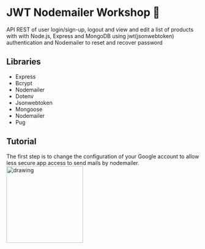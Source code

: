 # JWT Nodemailer Workshop :e-mail:

API REST of user login/sign-up, logout and view and edit a list of products with with Node.js, Express and MongoDB using jwt(jsonwebtoken) authentication and Nodemailer to reset and recover password

## Libraries

- Express
- Bcrypt
- Nodemailer
- Dotenv
- Jsonwebtoken
- Mongoose
- Nodemailer
- Pug

## Tutorial

The first step is to change the configuration of your Google account to allow less secure app access to send mails by nodemailer.
<img src="./assets/lesssecureapps" alt="drawing" style="width:200px;"/>

